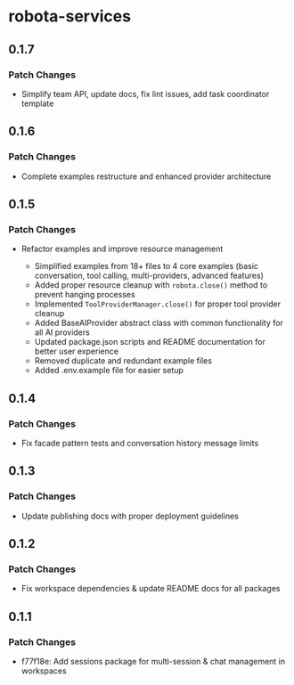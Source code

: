 # robota-services

## 0.1.7

### Patch Changes

- Simplify team API, update docs, fix lint issues, add task coordinator template

## 0.1.6

### Patch Changes

- Complete examples restructure and enhanced provider architecture

## 0.1.5

### Patch Changes

- Refactor examples and improve resource management

  - Simplified examples from 18+ files to 4 core examples (basic conversation, tool calling, multi-providers, advanced features)
  - Added proper resource cleanup with `robota.close()` method to prevent hanging processes
  - Implemented `ToolProviderManager.close()` for proper tool provider cleanup
  - Added BaseAIProvider abstract class with common functionality for all AI providers
  - Updated package.json scripts and README documentation for better user experience
  - Removed duplicate and redundant example files
  - Added .env.example file for easier setup

## 0.1.4

### Patch Changes

- Fix facade pattern tests and conversation history message limits

## 0.1.3

### Patch Changes

- Update publishing docs with proper deployment guidelines

## 0.1.2

### Patch Changes

- Fix workspace dependencies & update README docs for all packages

## 0.1.1

### Patch Changes

- f77f18e: Add sessions package for multi-session & chat management in workspaces
